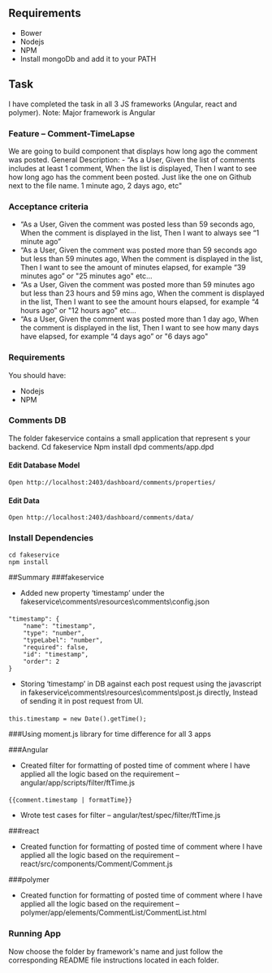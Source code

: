 

## Requirements
- Bower
- Nodejs
- NPM
- Install mongoDb and add it to your PATH

## Task
I have completed the task in all 3 JS frameworks (Angular, react and polymer).
Note:  Major framework is Angular

### Feature – Comment-TimeLapse
We are going to build component that displays how long ago the comment was posted.
General Description: - “As a User, Given the list of comments includes at least 1 comment, When the list is displayed, Then I want to see how long ago has the comment been posted. Just like the one on Github next to the file name. 1 minute ago, 2 days ago, etc"

### Acceptance criteria
- “As a User, Given the comment was posted less than 59 seconds ago, When the comment is displayed in the list, Then I want to always see “1 minute ago”
- “As a User, Given the comment was posted more than 59 seconds ago but less than 59 minutes ago, When the comment is displayed in the list, Then I want to see the amount of minutes elapsed, for example “39 minutes ago” or "25 minutes ago" etc...
- “As a User, Given the comment was posted more than 59 minutes ago but less than 23 hours and 59 mins ago, When the comment is displayed in the list, Then I want to see the amount hours elapsed, for example “4 hours ago” or "12 hours ago" etc...
- “As a User, Given the comment was posted more than 1 day  ago, When the comment is displayed in the list, Then I want to see how many days have elapsed, for example “4 days ago” or "6 days ago"

### Requirements
You should have: 
- Nodejs
- NPM

### Comments DB
The folder fakeservice contains a small application that represent s your backend.
    Cd fakeservice
    Npm install
    dpd comments/app.dpd
    
#### Edit Database Model
    Open http://localhost:2403/dashboard/comments/properties/
    
#### Edit Data
    Open http://localhost:2403/dashboard/comments/data/

### Install Dependencies
    cd fakeservice
    npm install

##Summary
###fakeservice

- Added new property ‘timestamp’ under the fakeservice\comments\resources\comments\config.json


#### 
    "timestamp": {
		"name": "timestamp",
		"type": "number",
		"typeLabel": "number",
		"required": false,
		"id": "timestamp",
		"order": 2
    }
    

- Storing ‘timestamp’ in DB against each post request using the javascript in fakeservice\comments\resources\comments\post.js directly, Instead of sending it in post request from UI.

#### 
    this.timestamp = new Date().getTime();

###Using moment.js library for time difference for all 3 apps

###Angular
- Created filter for formatting of posted time of comment where I have applied all the logic based on the requirement – angular/app/scripts/filter/ftTime.js

#### 
    {{comment.timestamp | formatTime}}

- Wrote test cases for filter – angular/test/spec/filter/ftTime.js

###react
-  Created function for formatting of posted time of comment where I have applied all the logic based on the requirement – react/src/components/Comment/Comment.js

###polymer
-  Created function for formatting of posted time of comment where I have applied all the logic based on the requirement – polymer/app/elements/CommentList/CommentList.html


### Running App
Now choose the folder by framework's name and just follow the corresponding README file instructions located in each folder.
